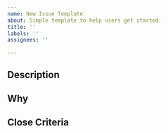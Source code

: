 ```yaml
---
name: New Issue Template
about: Simple template to help users get started.
title: ''
labels: ''
assignees: ''

---
```


## Description

## Why

## Close Criteria
